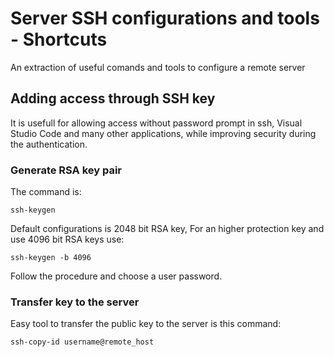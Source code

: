 # Server SSH configurations and tools - Shortcuts
An extraction of useful comands and tools to configure a remote server


## Adding access through SSH key
It is usefull for allowing access without password prompt in ssh, Visual Studio Code and many other applications, while improving security during the authentication.

### Generate RSA key pair
The command is:

`ssh-keygen`

Default configurations is 2048 bit RSA key, 
For an higher protection key and use 4096 bit RSA keys use:

`ssh-keygen -b 4096`

Follow the procedure and choose a user password.

### Transfer key to the server
Easy tool to transfer the public key to the server is this command:

`ssh-copy-id username@remote_host`






